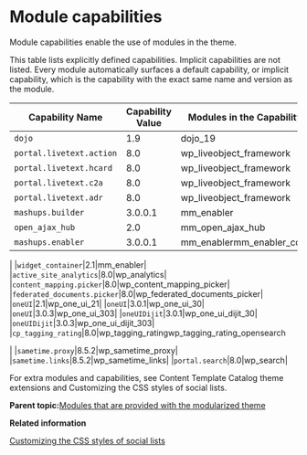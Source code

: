 # Module capabilities 

Module capabilities enable the use of modules in the theme.

This table lists explicitly defined capabilities. Implicit capabilities are not listed. Every module automatically surfaces a default capability, or implicit capability, which is the capability with the exact same name and version as the module.

|Capability Name|Capability Value|Modules in the Capability|
|---------------|----------------|-------------------------|
|`dojo`|1.9|dojo\_19|
|`portal.livetext.action`|8.0|wp\_liveobject\_framework|
|`portal.livetext.hcard`|8.0|wp\_liveobject\_framework|
|`portal.livetext.c2a`|8.0|wp\_liveobject\_framework|
|`portal.livetext.adr`|8.0|wp\_liveobject\_framework|
|`mashups.builder`|3.0.0.1|mm\_enabler|
|`open_ajax_hub`|2.0|mm\_open\_ajax\_hub|
|`mashups.enabler`|3.0.0.1|mm\_enablermm\_enabler\_core

|
|`widget_container`|2.1|mm\_enabler|
|`active_site_analytics`|8.0|wp\_analytics|
|`content_mapping.picker`|8.0|wp\_content\_mapping\_picker|
|`federated_documents.picker`|8.0|wp\_federated\_documents\_picker|
|`oneUI`|2.1|wp\_one\_ui\_21|
|`oneUI`|3.0.1|wp\_one\_ui\_30|
|`oneUI`|3.0.3|wp\_one\_ui\_303|
|`oneUIDijit`|3.0.1|wp\_one\_ui\_dijit\_30|
|`oneUIDijit`|3.0.3|wp\_one\_ui\_dijit\_303|
|`cp_tagging_rating`|8.0|wp\_tagging\_ratingwp\_tagging\_rating\_opensearch

|
|`sametime.proxy`|8.5.2|wp\_sametime\_proxy|
|`sametime.links`|8.5.2|wp\_sametime\_links|
|`portal.search`|8.0|wp\_search|

For extra modules and capabilities, see Content Template Catalog theme extensions and Customizing the CSS styles of social lists.

**Parent topic:**[Modules that are provided with the modularized theme ](../dev-theme/themeopt_oob.md)

**Related information**  


[Customizing the CSS styles of social lists ](../social/soc_rendr_custom_css_styles.md)

